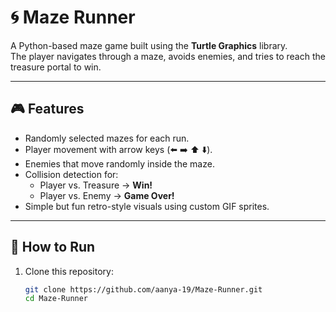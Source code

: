 # 🌀 Maze Runner

A Python-based maze game built using the **Turtle Graphics** library.  
The player navigates through a maze, avoids enemies, and tries to reach the treasure portal to win.

---

## 🎮 Features
- Randomly selected mazes for each run.
- Player movement with arrow keys (⬅️ ➡️ ⬆️ ⬇️).
- Enemies that move randomly inside the maze.
- Collision detection for:
  - Player vs. Treasure → **Win!**
  - Player vs. Enemy → **Game Over!**
- Simple but fun retro-style visuals using custom GIF sprites.

---

## 🚀 How to Run
1. Clone this repository:
   ```bash
   git clone https://github.com/aanya-19/Maze-Runner.git
   cd Maze-Runner
